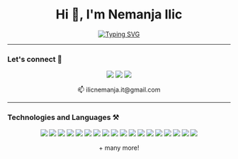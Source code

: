 <h1 align="center">Hi 👋, I'm Nemanja Ilic</h1>

<p align="center">
  <a href="https://github.com/DenverCoder1/readme-typing-svg">
    <img src="https://readme-typing-svg.herokuapp.com?font=Fira+Code&weight=500&size=24&pause=1000&color=00F7FF&center=true&vCenter=true&width=435&lines=Full-Stack+Developer;Passionate+about+Code+%26+Design" alt="Typing SVG" />
  </a>
</p>

---

### Let's connect 🤝

<p align="center">
  <a href="mailto:ilicnemanja.it@gmail.com"><img src="https://img.shields.io/badge/Gmail-D14836?style=for-the-badge&logo=gmail&logoColor=white"/></a>
  <a href="https://www.linkedin.com/in/nemanjailic1"><img src="https://img.shields.io/badge/LinkedIn-0077B5?style=for-the-badge&logo=linkedin&logoColor=white"/></a>
  <a href="https://www.instagram.com/ilicnemanjaaa"><img src="https://img.shields.io/badge/Instagram-E4405F?style=for-the-badge&logo=instagram&logoColor=white"/></a>
</p>

<p align="center">📫 ilicnemanja.it@gmail.com</p>

---

### Technologies and Languages ⚒️

<p align="center">
  <img src="https://img.shields.io/badge/JAVASCRIPT-F7DF1E?style=for-the-badge&logo=javascript&logoColor=black"/>
  <img src="https://img.shields.io/badge/TYPESCRIPT-3178C6?style=for-the-badge&logo=typescript&logoColor=white"/>
  <img src="https://img.shields.io/badge/REACT-20232A?style=for-the-badge&logo=react&logoColor=61DAFB"/>
  <img src="https://img.shields.io/badge/NEXT-000000?style=for-the-badge&logo=next.js&logoColor=white"/>
  <img src="https://img.shields.io/badge/NODE.JS-339933?style=for-the-badge&logo=node.js&logoColor=white"/>
  <img src="https://img.shields.io/badge/NESTJS-E0234E?style=for-the-badge&logo=nestjs&logoColor=white"/>
  <img src="https://img.shields.io/badge/JAVA-007396?style=for-the-badge&logo=java&logoColor=white"/>
  <img src="https://img.shields.io/badge/SPRINGBOOT-6DB33F?style=for-the-badge&logo=spring-boot&logoColor=white"/>
  <img src="https://img.shields.io/badge/TAILWINDCSS-06B6D4?style=for-the-badge&logo=tailwindcss&logoColor=white"/>
  <img src="https://img.shields.io/badge/ANGULAR-DD0031?style=for-the-badge&logo=angular&logoColor=white"/>
  <img src="https://img.shields.io/badge/VUE.JS-4FC08D?style=for-the-badge&logo=vue.js&logoColor=white"/>
  <img src="https://img.shields.io/badge/PYTHON-3776AB?style=for-the-badge&logo=python&logoColor=white"/>
  <img src="https://img.shields.io/badge/C-00599C?style=for-the-badge&logo=c&logoColor=white"/>
  <img src="https://img.shields.io/badge/MYSQL-4479A1?style=for-the-badge&logo=mysql&logoColor=white"/>
  <img src="https://img.shields.io/badge/PRISMA-2D3748?style=for-the-badge&logo=prisma&logoColor=white"/>
  <img src="https://img.shields.io/badge/SEQUELIZE-52B0E7?style=for-the-badge&logo=sequelize&logoColor=white"/>
  <img src="https://img.shields.io/badge/FIGMA-F24E1E?style=for-the-badge&logo=figma&logoColor=white"/>
  <img src="https://img.shields.io/badge/ADOBE-FE2C55?style=for-the-badge&logo=adobe&logoColor=white"/>
</p>

<p align="center">+ many more!</p>
